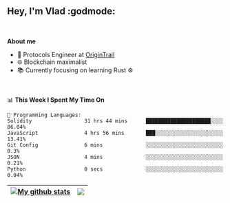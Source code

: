 ## Hey, I'm Vlad :godmode:

<br/>

**About me**
- 💼 Protocols Engineer at [OriginTrail](https://github.com/OriginTrail)
- 🌐 Blockchain maximalist
- 📚 Currently focusing on learning Rust :gear:

<br/>

<!--START_SECTION:waka-->
📊 **This Week I Spent My Time On** 

```text
💬 Programming Languages: 
Solidity                 31 hrs 44 mins      █████████████████████░░░░   86.04% 
JavaScript               4 hrs 56 mins       ███░░░░░░░░░░░░░░░░░░░░░░   13.41% 
Git Config               6 mins              ░░░░░░░░░░░░░░░░░░░░░░░░░   0.3% 
JSON                     4 mins              ░░░░░░░░░░░░░░░░░░░░░░░░░   0.21% 
Python                   0 secs              ░░░░░░░░░░░░░░░░░░░░░░░░░   0.04%

```


<!--END_SECTION:waka-->


| <a href="https://github.com/anuraghazra/github-readme-stats"><img align="center" src="https://github-readme-stats.vercel.app/api?username=u-hubar&show_icons=true&include_all_commits=true&theme=dark&hide_border=true" alt="My github stats" /></a> | <a href="https://github.com/anuraghazra/github-readme-stats"><img align="center" src="https://github-readme-stats.vercel.app/api/top-langs/?username=u-hubar&layout=compact&theme=dark&hide_border=true" /></a> |
| ------------- | ------------- |
